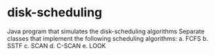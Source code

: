 # disk-scheduling
Java program that simulates the disk-scheduling algorithms
Separate classes that implement the following scheduling algorithms: 
a. FCFS 
b. SSTF 
c. SCAN 
d. C-SCAN 
e. LOOK 

